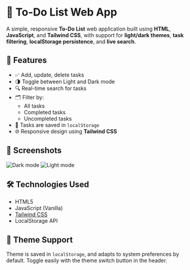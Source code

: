 # 📝 To-Do List Web App

A simple, responsive **To-Do List** web application built using **HTML**, **JavaScript**, and **Tailwind CSS**, with support for **light/dark themes**, **task filtering**, **localStorage persistence**, and **live search**.

## 🚀 Features

- ✅ Add, update, delete tasks
- 🌗 Toggle between Light and Dark mode
- 🔍 Real-time search for tasks
- 🗂️ Filter by:
  - All tasks
  - Completed tasks
  - Uncompleted tasks
- 💾 Tasks are saved in `localStorage`
- 🌐 Responsive design using **Tailwind CSS**

## 📸 Screenshots

![Dark mode](https://github.com/user-attachments/assets/fc5e3a34-314e-4544-9171-f582e9b2f23e)
![Light mode](https://github.com/user-attachments/assets/bfaa0751-ba63-446d-b2e1-b01dfaaf6b24)



## 🛠️ Technologies Used

- HTML5
- JavaScript (Vanilla)
- [Tailwind CSS](https://tailwindcss.com/)
- LocalStorage API

## 🌈 Theme Support

Theme is saved in `localStorage`, and adapts to system preferences by default. Toggle easily with the theme switch button in the header.


